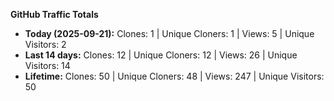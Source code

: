 
**GitHub Traffic Totals**

- **Today (2025-09-21):** Clones: 1 | Unique Cloners: 1 | Views: 5 | Unique Visitors: 2
- **Last 14 days:** Clones: 12 | Unique Cloners: 12 | Views: 26 | Unique Visitors: 14
- **Lifetime:** Clones: 50 | Unique Cloners: 48 | Views: 247 | Unique Visitors: 50
